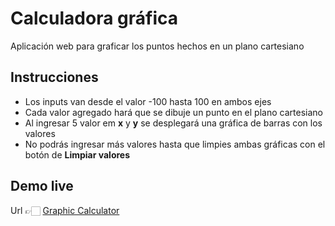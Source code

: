 # Calculadora gráfica

Aplicación web para graficar los puntos hechos en un plano cartesiano

## Instrucciones

- Los inputs van desde el valor -100 hasta 100 en ambos ejes
- Cada valor agregado hará que se dibuje un punto en el plano cartesiano
- Al ingresar 5 valor em **x** y **y** se desplegará una gráfica de barras con los valores
- No podrás ingresar más valores hasta que limpies ambas gráficas con el botón de **Limpiar valores**

## Demo live

Url 👉🏻 [Graphic Calculator](https://graphic-calculator.vercel.app/)
